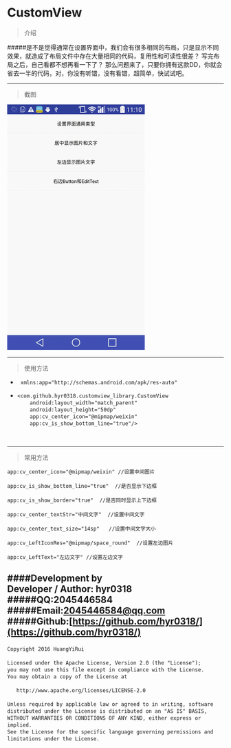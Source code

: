 # CustomView


>介绍


#####是不是觉得通常在设置界面中，我们会有很多相同的布局，只是显示不同效果，就造成了布局文件中存在大量相同的代码，复用性和可读性很差？ 写完布局之后，自己看都不想再看一下了？ 那么问题来了，只要你拥有这款DD，你就会省去一半的代码，对，你没有听错，没有看错，超简单，快试试吧。

----------

>截图

![](https://github.com/hyr0318/CustomView/blob/master/gif.gif)


----------

>使用方法
	
*	` xmlns:app="http://schemas.android.com/apk/res-auto"`


*	```
    <com.github.hyr0318.customview_library.CustomView
        android:layout_width="match_parent"
        android:layout_height="50dp"
        app:cv_center_icon="@mipmap/weixin"
        app:cv_is_show_bottom_line="true"/>



----------

>常用方法

    app:cv_center_icon="@mipmap/weixin" //设置中间图片

    app:cv_is_show_bottom_line="true"  //是否显示下边框

    app:cv_is_show_border="true"  //是否同时显示上下边框

    app:cv_center_textStr="中间文字"  //设置中间文字

    app:cv_center_text_size="14sp"   //设置中间文字大小

    app:cv_LeftIconRes="@mipmap/space_round"  //设置左边图片

    app:cv_LeftText="左边文字" //设置左边文字





####Development by
<br>Developer / Author: hyr0318
#####QQ:2045446584
#####Email:2045446584@qq.com
#####Github:[https://github.com/hyr0318/](https://github.com/hyr0318/)
----------
``` 
Copyright 2016 HuangYiRui

Licensed under the Apache License, Version 2.0 (the "License");
you may not use this file except in compliance with the License.
You may obtain a copy of the License at

   http://www.apache.org/licenses/LICENSE-2.0

Unless required by applicable law or agreed to in writing, software
distributed under the License is distributed on an "AS IS" BASIS,
WITHOUT WARRANTIES OR CONDITIONS OF ANY KIND, either express or implied.
See the License for the specific language governing permissions and
limitations under the License.
	
```
